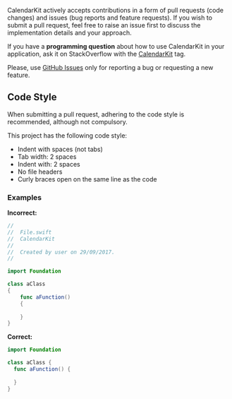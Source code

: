 CalendarKit actively accepts contributions in a form of pull requests (code changes) and issues (bug reports and feature requests). If you wish to submit a pull request, feel free to raise an issue first to discuss the implementation details and your approach.

If you have a **programming question** about how to use CalendarKit in your application, ask it on StackOverflow with the [CalendarKit](https://stackoverflow.com/questions/tagged/calendarkit) tag.

Please, use [GitHub Issues](https://github.com/richardtop/CalendarKit/issues) only for reporting a bug or requesting a new feature.



## Code Style
When submitting a pull request, adhering to the code style is recommended, although not compulsory.

This project has the following code style:

* Indent with spaces (not tabs)
* Tab width: 2 spaces
* Indent with: 2 spaces
* No file headers
* Curly braces open on the same line as the code

### Examples

**Incorrect:**

```Swift
//
//  File.swift
//  CalendarKit
//
//  Created by user on 29/09/2017.
//

import Foundation

class aClass
{
    func aFunction()
    {
        
    }
}
```

**Correct:**

```Swift
import Foundation

class aClass {
  func aFunction() {
    
  }
}

```
